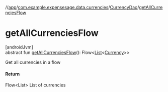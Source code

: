 //[app](../../../index.md)/[com.example.expensesage.data.currencies](../index.md)/[CurrencyDao](index.md)/[getAllCurrenciesFlow](get-all-currencies-flow.md)

# getAllCurrenciesFlow

[androidJvm]\
abstract fun [getAllCurrenciesFlow](get-all-currencies-flow.md)(): Flow&lt;[List](https://kotlinlang.org/api/latest/jvm/stdlib/kotlin.collections/-list/index.html)&lt;[Currency](../-currency/index.md)&gt;&gt;

Get all currencies in a flow

#### Return

Flow<List<Currency>> List of currencies
